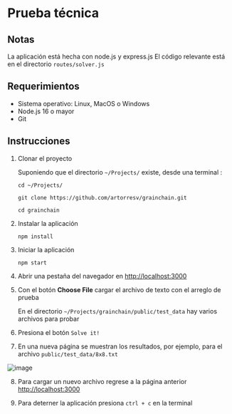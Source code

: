 # Prueba técnica

## Notas
La aplicación está hecha con node.js y express.js
El código relevante está en el directorio `routes/solver.js`

## Requerimientos
- Sistema operativo: Linux, MacOS o Windows
- Node.js 16 o mayor
- Git

## Instrucciones

1. Clonar el proyecto

    Suponiendo que el directorio `~/Projects/` existe, desde una terminal :

    ```
    cd ~/Projects/

    git clone https://github.com/artorresv/grainchain.git

    cd grainchain
    ```
2. Instalar la aplicación
    
    ```
    npm install
    ```

3. Iniciar la aplicación

    ```
    npm start
    ```

4. Abrir una pestaña del navegador en [http://localhost:3000](http://localhost:3000)

5. Con el botón __Choose File__ cargar el archivo de texto con el arreglo de prueba
    
    En el directorio `~/Projects/grainchain/public/test_data` hay varios archivos para probar

6. Presiona el botón `Solve it!`

7. En una nueva página se muestran los resultados, por ejemplo, para el archivo `public/test_data/8x8.txt`

![image](https://user-images.githubusercontent.com/2172525/205293634-00bf24bd-c56f-4619-9e52-28d2b8504bb8.png)

8. Para cargar un nuevo archivo regrese a la página anterior [http://localhost:3000](http://localhost:3000)

9. Para deterner la aplicación presiona `ctrl + c` en la terminal
